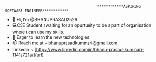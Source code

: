                                              ************ASPIRING SOFTWARE ENGINEER************
- 👋 Hi, I’m @BHANUPRASAD2529
-  💻CSE Student awaiting for an opurtunity to be a part of organisation where i can use my skills.
- 🌱 Eager to learn the new technologies
- 📫 Reach me at ~ [bhanuprasadkummari@gmail.com](url)
- Linkedin ~ [https://www.linkedin.com/in/bhanu-prasad-kummari-1141a721a/](url)

<!---
BHANUPRASAD2529/BHANUPRASAD2529 is a ✨ special ✨ repository because its `README.md` (this file) appears on your GitHub profile.
You can click the Preview link to take a look at your changes.
--->

